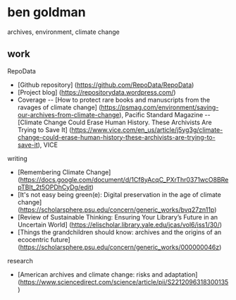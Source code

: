 # ben goldman

archives, environment, climate change

## work

RepoData

- [Github repository] (https://github.com/RepoData/RepoData)
- [Project blog] (https://repositorydata.wordpress.com/)
- Coverage
-- [How to protect rare books and manuscripts from the ravages of climate change] (https://psmag.com/environment/saving-our-archives-from-climate-change), Pacific Standard Magazine 
-- [Climate Change Could Erase Human History. These Archivists Are Trying to Save It] (https://www.vice.com/en_us/article/j5yg3g/climate-change-could-erase-human-history-these-archivists-are-trying-to-save-it), VICE 

writing

- [Remembering Climate Change] (https://docs.google.com/document/d/1Cf8yAcqC_PXrThr0371wcO8BRepTBIt_2t5OPDhCyDg/edit)
- [It's not easy being green(e): Digital preservation in the age of climate change] (https://scholarsphere.psu.edu/concern/generic_works/bvq27zn11p)
- [Review of Sustainable Thinking: Ensuring Your Library’s Future in an Uncertain World] (https://elischolar.library.yale.edu/jcas/vol6/iss1/30/)
- [Things the grandchildren should know: archives and the origins of an ecocentric future] (https://scholarsphere.psu.edu/concern/generic_works/000000046z)

research

- [American archives and climate change: risks and adaptation] (https://www.sciencedirect.com/science/article/pii/S2212096318300135)
